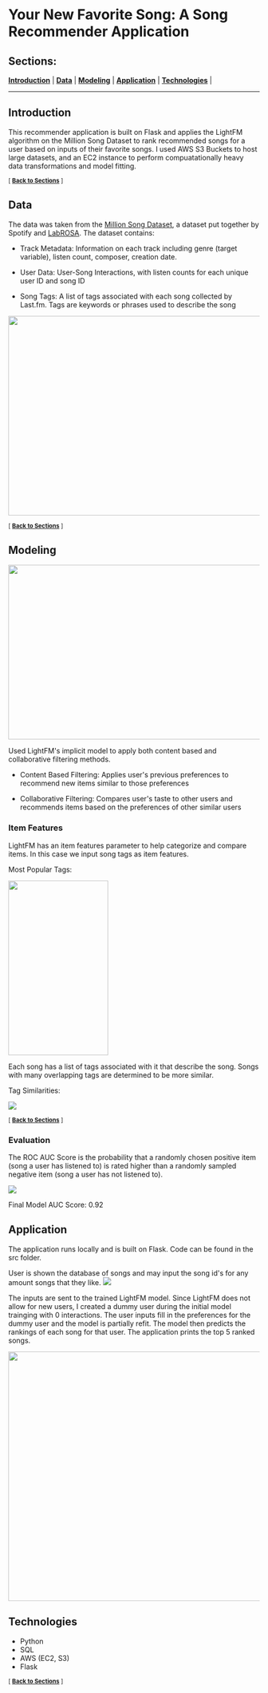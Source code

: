 # Your New Favorite Song: A Song Recommender Application

<div class='header'> 
<!-- Your header image here -->

## Sections:
 **[Introduction](#Introduction)**  |
 **[Data](#data)**  |
 **[Modeling](#modeling)**  |
 **[Application](#application)**  |
 **[Technologies](#technologies)**  |
 
 ---
 ## Introduction
This recommender application is built on Flask and applies the LightFM algorithm on the Million Song Dataset to rank recommended songs for a user based on inputs of their favorite songs. I used AWS S3 Buckets to host large datasets, and an EC2 instance to perform compuatationally heavy data transformations and model fitting.

<sub>[  **[Back to Sections](#sections)** ]</sub>

 ## Data
The data was taken from the [Million Song Dataset](http://millionsongdataset.com/), a dataset put together by Spotify and [LabROSA](https://labrosa.ee.columbia.edu/).
The dataset contains: 

 - Track Metadata: Information on each track including genre (target variable), listen count, composer, creation date.
 
 - User Data: User-Song Interactions, with listen counts for each unique user ID and song ID
 
 - Song Tags: A list of tags associated with each song collected by Last.fm. Tags are keywords or phrases used to describe the song
 

<img src="https://github.com/atsai24/song_recommender/blob/master/img/user_item_metadata_image.png" width = "800" height = "400">
 
 <sub>[  **[Back to Sections](#sections)** ]</sub>
 

## Modeling

<img src="https://github.com/atsai24/song_recommender/blob/master/img/light_fm_logo.png" width = "700" height = "350">

Used LightFM's implicit model to apply both content based and collaborative filtering methods.
  - Content Based Filtering: Applies user's previous preferences to recommend new items similar to those preferences
  
  - Collaborative Filtering: Compares user's taste to other users and recommends items based on the preferences of other similar users
### Item Features

LightFM has an item features parameter to help categorize and compare items. In this case we input song tags as item features.

Most Popular Tags: 

<img src="https://github.com/atsai24/song_recommender/blob/master/img/tag_counts.png" width = "200" height = 350>

Each song has a list of tags associated with it that describe the song. Songs with many overlapping tags are determined to be more similar.

Tag Similarities:

<img src="https://github.com/atsai24/song_recommender/blob/master/img/tag_similarities.png">



<sub>[  **[Back to Sections](#sections)** ]</sub>

### Evaluation

The ROC AUC Score is the probability that a randomly chosen positive item (song a user has listened to) is rated higher than a randomly sampled negative item (song a user has not listened to).

<img src="https://github.com/atsai24/song_recommender/blob/master/img/AUC_example.png">

Final Model AUC Score: 0.92

## Application

The application runs locally and is built on Flask. Code can be found in the src folder.

<p> User is shown the database of songs and may input the song id's for any amount songs that they like.

<img src="https://github.com/atsai24/song_recommender/blob/master/img/flask_app_empty.png">
</p>

<p> The inputs are sent to the trained LightFM model. Since LightFM does not allow for new users, I created a dummy user during the initial model trainging with 0 interactions. The user inputs fill in the preferences for the dummy user and the model is partially refit. The model then predicts the rankings of each song for that user. The application prints the top 5 ranked songs.
</p>
<img src="https://github.com/atsai24/song_recommender/blob/master/img/flask_app_comma_separated.png" width = "600" height = "500"> 


## Technologies

  - Python
  - SQL
  - AWS (EC2, S3)
  - Flask


<sub>[  **[Back to Sections](#sections)** ]</sub>
